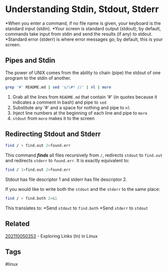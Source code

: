 # Understanding Stdin, Stdout, Stderr
*When you enter a command, if no file name is given, your keyboard is the 
standard input (stdin).
*Your screen is standard output (stdout); by default, commands take input from
stdin and send the results (if any) to stdout.
*Standard error (stderr) is where error messages go; by default, this is your
screen.


## Pipes and Stdin
The power of UNIX comes from the ability to chain (pipe) the stdout of one
program to the stdin of another.
```bash
grep '#' README.md | sed 's/\#* //' | nl | more
```
1. Grab all the lines from ```README.md``` that contain '#' (in quotes because
it indicates a comment in bash) and pipe to ```sed```
1. Substitute any '#' and a space for nothing and pipe to ```nl```
1. Inject line numbers at the beginning of each line and pipe to ```more```
1. ```stdout``` from ```more``` makes it to the screen


## Redirecting Stdout and Stderr
```bash
find / > find.out 2>found.err
```

This command ***finds*** all files recursively from ```/```, redirects
```stdout``` to ```find.out``` and redirects ```stderr``` to ```found.err```. It
is exactly equivalent to:
```bash
find / 1>find.out 2>found.err
```

Stdout has file descriptor 1 and stderr has file descriptor 2.

If you would like to write both the ```stdout``` and the ```stderr``` to the 
same place:
```bash
find / > find.both 2>&1
```

This translates to:
*Send ```stdout``` to ```find.both```
*Send ```stderr``` to ```stdout```


## Related
[202110050353](../202110050353) - Exploring Links (ln) in Linux


## Tags
#linux
